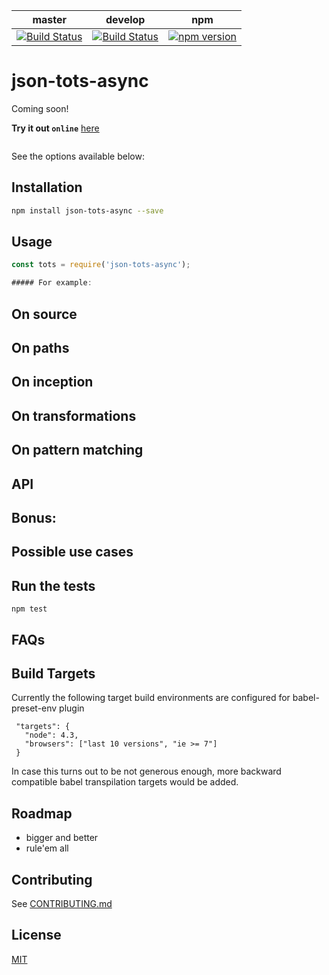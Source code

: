 master|develop|npm
---|---|---
[![Build Status](https://travis-ci.org/sdawood/json-tots-async.svg?branch=master)](https://travis-ci.org/sdawood/json-tots-async)|[![Build Status](https://travis-ci.org/sdawood/json-tots-async.svg?branch=develop)](https://travis-ci.org/sdawood/json-tots-async)|[![npm version](https://badge.fury.io/js/json-tots-async.svg)](https://badge.fury.io/js/json-tots-async)

# json-tots-async

Coming soon!

**Try it out `online`** [here](https://npm.runkit.com/json-tots-async)

```js

```

See the options available below:

## Installation

  ```sh
  npm install json-tots-async --save
  ```

## Usage

  ```js
  const tots = require('json-tots-async');

##### For example:

  ```


## On source
## On paths
## On inception
## On transformations
## On pattern matching

## API

## Bonus:

## Possible use cases

## Run the tests

  ```
  npm test
  ```

## FAQs

## Build Targets
Currently the following target build environments are configured for babel-preset-env plugin
```
 "targets": {
   "node": 4.3,
   "browsers": ["last 10 versions", "ie >= 7"]
 }
```
In case this turns out to be not generous enough, more backward compatible babel transpilation targets would be added.

## Roadmap

- bigger and better
- rule'em all

## Contributing
See [CONTRIBUTING.md](CONTRIBUTING.md)

## License

[MIT](LICENSE)
